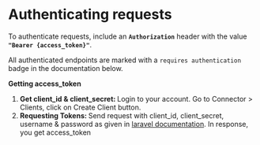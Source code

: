 # Authenticating requests

To authenticate requests, include an **`Authorization`** header with the value **`"Bearer {access_token}"`**.

All authenticated endpoints are marked with a `requires authentication` badge in the documentation below.

<p><strong>Getting access_token</strong></p><ol><li><strong>Get client_id &amp; client_secret: </strong>Login to your account. Go to Connector &gt; Clients, click on Create Client button.</li><li><strong>Requesting Tokens: </strong>Send request with client_id, client_secret, username &amp; password as given in <a href="https://laravel.com/docs/9.x/passport#requesting-password-grant-tokens" target="_blank">laravel documentation</a>. In response, you get access_token</li></ol>
